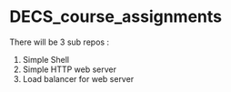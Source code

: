 # DECS_course_assignments
There will be 3 sub repos :
1) Simple Shell
2) Simple HTTP web server
3) Load balancer for web server
